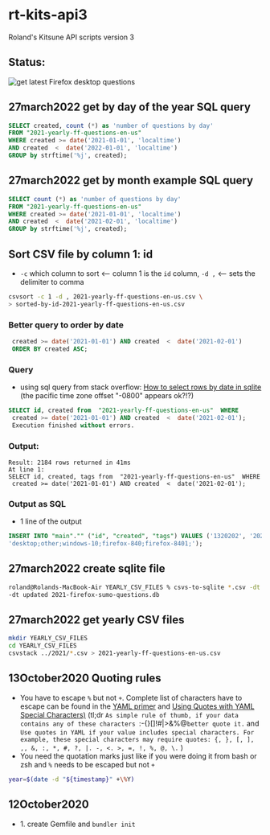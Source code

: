 # rt-kits-api3
 Roland's Kitsune API scripts version 3
## Status:

![get latest Firefox desktop questions](https://github.com/rtanglao/rt-kits-api3/workflows/get%20latest%20Firefox%20desktop%20questions/badge.svg)

## 27march2022 get by day of the year SQL query

```sql
SELECT created, count (*) as 'number of questions by day'
FROM "2021-yearly-ff-questions-en-us"  
WHERE created >= date('2021-01-01', 'localtime') 
AND created  <  date('2022-01-01', 'localtime')
GROUP by strftime('%j', created);
```
## 27march2022 get by month example SQL query

```sql
SELECT count (*) as 'number of questions by day'
FROM "2021-yearly-ff-questions-en-us"  
WHERE created >= date('2021-01-01', 'localtime') 
AND created  <  date('2021-02-01', 'localtime')
GROUP by strftime('%j', created);
```
## Sort CSV file by column 1: id

* `-c` which column to sort <-- column 1 is the `id` column, `-d ,` <-- sets the delimiter to comma

```bash
csvsort -c 1 -d , 2021-yearly-ff-questions-en-us.csv \ 
> sorted-by-id-2021-yearly-ff-questions-en-us.csv
```

### Better query to order by date

```sql
 created >= date('2021-01-01') AND created  <  date('2021-02-01')
 ORDER BY created ASC;
 ```
 
### Query
* using sql query from stack overflow: [How to select rows by date in sqlite](https://stackoverflow.com/questions/13020611/how-to-select-rows-by-date-in-sqlite) (the pacific time zone offset "-0800" appears ok?!?)

```sql
SELECT id, created from  "2021-yearly-ff-questions-en-us"  WHERE
 created >= date('2021-01-01') AND created  <  date('2021-02-01');
 Execution finished without errors.
```
### Output:
```
Result: 2184 rows returned in 41ms
At line 1:
SELECT id, created, tags from  "2021-yearly-ff-questions-en-us"  WHERE
 created >= date('2021-01-01') AND created  <  date('2021-02-01');
```

### Output as SQL

* 1 line of the output

```sql
INSERT INTO "main"."" ("id", "created", "tags") VALUES ('1320202', '2021-01-01T14:40:25-08:00', 
'desktop;other;windows-10;firefox-840;firefox-8401;');
```

## 27march2022 create sqlite file

```bash
roland@Rolands-MacBook-Air YEARLY_CSV_FILES % csvs-to-sqlite *.csv -dt created \ 
-dt updated 2021-firefox-sumo-questions.db
```
## 27march2022 get yearly CSV files

```bash
mkdir YEARLY_CSV_FILES
cd YEARLY_CSV_FILES
csvstack ../2021/*.csv > 2021-yearly-ff-questions-en-us.csv
```

## 13October2020 Quoting rules
* You have to escape ```%``` but not ```+```. Complete list of characters have to escape can be found in the [YAML primer](https://docs.octoprint.org/en/master/configuration/yaml.html) and [Using Quotes with YAML Special Characters)](https://support.asg.com/mob/mvw/10_0/mv_ag/using_quotes_with_yaml_special_characters.htm) (tl;dr ```As simple rule of thumb, if your data contains any of these characters ```:-{}[]!#|>&%@``` better quote it. ``` and ```Use quotes in YAML if your value includes special characters. For example, these special characters may require quotes: {, }, [, ], ,, &, :, *, #, ?, |. -, <. >, =, !, %, @, \.``` ) 
* You need the quotation marks just like if you were doing it from bash or zsh and ```%``` needs to be escaped but not ```+```

```bash
year=$(date -d "${timestamp}" +\%Y)
```
## 12October2020
* 1\. create Gemfile and ```bundler init```
